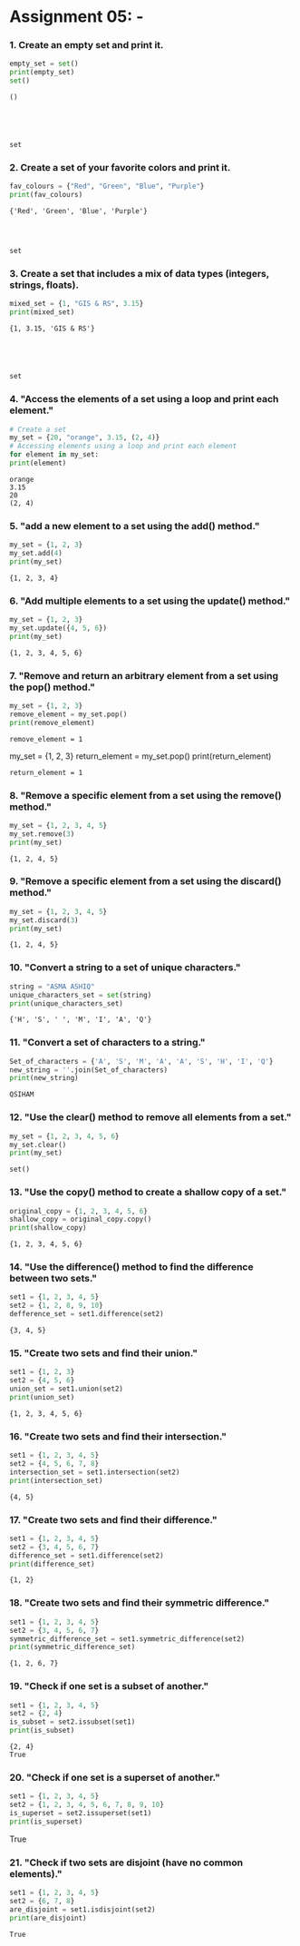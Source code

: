 # Assignment 05: -

### 1. Create an empty set and print it.


```python
empty_set = set()
print(empty_set)
set()

```

    ()
    




    set



 ### 2. Create a set of your favorite colors and print it.


```python
fav_colours = {"Red", "Green", "Blue", "Purple"}
print(fav_colours)

```

    {'Red', 'Green', 'Blue', 'Purple'}




    set



### 3. Create a set that includes a mix of data types (integers, strings, floats).


```python
mixed_set = {1, "GIS & RS", 3.15}
print(mixed_set)
```

    {1, 3.15, 'GIS & RS'}
    




    set



### 4. "Access the elements of a set using a loop and print each element."
   

```python
# Create a set
my_set = {20, "orange", 3.15, (2, 4)}	
# Accessing elements using a loop and print each element
for element in my_set:
print(element)
```

    orange
    3.15
    20
    (2, 4)
    

    

### 5. "add a new element to a set using the add() method."
  


```python
my_set = {1, 2, 3}
my_set.add(4)
print(my_set)
```



    {1, 2, 3, 4}




### 6. "Add multiple elements to a set using the update() method."


```python
my_set = {1, 2, 3}
my_set.update({4, 5, 6})
print(my_set)
```

    {1, 2, 3, 4, 5, 6}
    

### 7. "Remove and return an arbitrary element from a set using the pop() method."
  

```python
my_set = {1, 2, 3}
remove_element = my_set.pop()
print(remove_element)
```
   
    remove_element = 1

my_set = {1, 2, 3}
return_element = my_set.pop()
print(return_element)

    return_element = 1
    

### 8. "Remove a specific element from a set using the remove() method."
   


```python
my_set = {1, 2, 3, 4, 5}
my_set.remove(3)
print(my_set)
```

    {1, 2, 4, 5}
    

### 9. "Remove a specific element from a set using the discard() method."
   

```python
my_set = {1, 2, 3, 4, 5}
my_set.discard(3)
print(my_set)
```

    {1, 2, 4, 5}
    

### 10.  "Convert a string to a set of unique characters."
   

```python
string = "ASMA ASHIQ"
unique_characters_set = set(string)
print(unique_characters_set)
```

    {'H', 'S', ' ', 'M', 'I', 'A', 'Q'}
    

### 11. "Convert a set of characters to a string."


```python
Set_of_characters = {'A', 'S', 'M', 'A', 'A', 'S', 'H', 'I', 'Q'}
new_string = ''.join(Set_of_characters)
print(new_string)
```

    QSIHAM
    

### 12.  "Use the clear() method to remove all elements from a set."
   

```python
my_set = {1, 2, 3, 4, 5, 6}
my_set.clear()
print(my_set)
```

    set()
    

### 13. "Use the copy() method to create a shallow copy of a set."
   


```python
original_copy = {1, 2, 3, 4, 5, 6}
shallow_copy = original_copy.copy() 
print(shallow_copy)
```

    {1, 2, 3, 4, 5, 6}
    

### 14.  "Use the difference() method to find the difference between two sets."
   

```python
set1 = {1, 2, 3, 4, 5}
set2 = {1, 2, 8, 9, 10}
defference_set = set1.difference(set2)

```

    {3, 4, 5}
    

### 15.  "Create two sets and find their union."
   


```python
set1 = {1, 2, 3}
set2 = {4, 5, 6}
union_set = set1.union(set2)
print(union_set)
```

    {1, 2, 3, 4, 5, 6}


### 16.  "Create two sets and find their intersection."
   


```python
set1 = {1, 2, 3, 4, 5}
set2 = {4, 5, 6, 7, 8}
intersection_set = set1.intersection(set2)
print(intersection_set)
```

    {4, 5}
    

### 17.  "Create two sets and find their difference."
  

```python
set1 = {1, 2, 3, 4, 5}
set2 = {3, 4, 5, 6, 7}
difference_set = set1.difference(set2)
print(difference_set)
```

    
    {1, 2}


### 18. "Create two sets and find their symmetric difference."
   

```python
set1 = {1, 2, 3, 4, 5}
set2 = {3, 4, 5, 6, 7}
symmetric_difference_set = set1.symmetric_difference(set2)
print(symmetric_difference_set)
```

    {1, 2, 6, 7}
    

### 19. "Check if one set is a subset of another."
   

```python
set1 = {1, 2, 3, 4, 5}
set2 = {2, 4}
is_subset = set2.issubset(set1)
print(is_subset)
```

    {2, 4}
    True
   

### 20. "Check if one set is a superset of another."
   

```python
set1 = {1, 2, 3, 4, 5}
set2 = {1, 2, 3, 4, 5, 6, 7, 8, 9, 10}
is_superset = set2.issuperset(set1)
print(is_superset)
```

   True
    

### 21.  "Check if two sets are disjoint (have no common elements)."
   

```python
set1 = {1, 2, 3, 4, 5}
set2 = {6, 7, 8}
are_disjoint = set1.isdisjoint(set2)
print(are_disjoint)
```

    True

    

